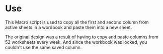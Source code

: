 # Use

This Macro script is used to copy all the first and second column from active sheets in a wordbook and paste them into a new sheet.

The original design was a result of having to copy and paste columns from 52 worksheets every week. And since the workbook was locked, you couldn't use the same saved column.
